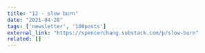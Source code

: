 ```yaml
---
title: "12 - slow burn"
date: "2021-04-28"
tags: ['newsletter', '100posts']
external_link: "https://spencerchang.substack.com/p/slow-burn"
related: []
---
```

